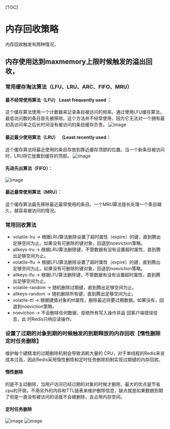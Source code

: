 [TOC]
# 内存回收策略

 内存回收触发有两种情况，
   
   ##  内存使用达到maxmemory上限时候触发的溢出回收，
      
###  常用缓存淘汰算法（LFU、LRU、ARC、FIFO、MRU）


#### 最不经常使用算法（LFU） Least frequently used ：
 这个缓存算法使用一个计数器来记录条目被访问的频率。通过使用LFU缓存算法，最低访问数的条目首先被移除。这个方法并不经常使用，因为它无法对一个拥有最初高访问率之后长时间没有被访问的条目缓存负责。
  ![image](http://xiaorui.cc/wp-content/uploads/2015/04/20150420105345_48639.png)
  
#### 最近最少使用算法（LRU） （Least recently used：

这个缓存算法将最近使用的条目存放到靠近缓存顶部的位置。当一个新条目被访问时，LRU将它放置到缓存的顶部。
   ![image](http://upload-images.jianshu.io/upload_images/1466264-5a472df5ec57137f.png?imageMogr2/auto-orient/strip%7CimageView2/2/w/1240)
#### 先进先出算法（FIFO）：
![image](http://images.cnitblog.com/i/221914/201407/082202026607080.png)

#### 最近最常使用算法（MRU）：

这个缓存算法最先移除最近最常使用的条目。一个MRU算法擅长处理一个条目越久，越容易被访问的情况。  
   
   
###  常用回收算法 
   
- volatile-lru -> 根据LRU算法删除设置了超时属性（expire）的键，直到腾出足够空间为止。如果没有可删除的键对象，回退到noeviction策略。
- allkeys-lru -> 根据LRU算法删除键，不管数据有没有设置超时属性，直到腾出足够空间为止。
- volatile-lfu -> 根据LFU算法删除设置了超时属性（expire）的键，直到腾出足够空间为止。如果没有可删除的键对象，回退到noeviction策略。
- allkeys-lfu -> 根据LFU算法删除键，不管数据有没有设置超时属性，直到腾出足够空间为止。
- volatile-random -> 随机删除过期键，直到腾出足够空间为止。
- allkeys-random -> 随机删除所有键，直到腾出足够空间为止。
- volatile-ttl -> 根据键值对象的ttl属性，删除最近将要过期数据。如果没有，回退到noeviction策略。
- noeviction -> 不会删除任何数据，拒绝所有写入操作并返 回客户端错误信息，此 时Redis只响应读操作。
   
### 设置了过期的对象到期的时候触发的到期释放的内存回收【惰性删除 定时任务删除】
   
维护每个键精准的过期删除机制会导致消耗大量的 CPU，对于单线程的Redis来说成本过高，因此Redis采用惰性删除和定时任务删除机制实现过期键的内存回收。

#### 惰性删除
的是不主动删除，当用户访问已经过期的对象的时候才删除，最大的优点是节省cpu的开销，不用另外的内存和TTL链表来维护删除信息，缺点就是如果数据到期了但是一直没有被访问的话就不会被删除，会占用内存空间。

#### 定时任务删除

![image](https://img-blog.csdn.net/2018072910094364?watermark/2/text/aHR0cHM6Ly9ibG9nLmNzZG4ubmV0L3RyMTkxMg==/font/5a6L5L2T/fontsize/400/fill/I0JBQkFCMA==/dissolve/70)
![image](https://img-blog.csdn.net/2018072910094364?watermark/2/text/aHR0cHM6Ly9ibG9nLmNzZG4ubmV0L3RyMTkxMg==/font/5a6L5L2T/fontsize/400/fill/I0JBQkFCMA==/dissolve/70)



